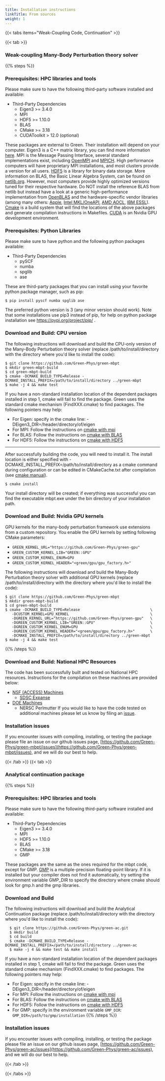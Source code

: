 ```yaml
---
title: Installation instructions
linkTitle: From sources
weight: 1
---
```


{{< tabs items="Weak-Coupling Code, Continuation" >}}

{{< tab >}}
### Weak-coupling Many-Body Perturbation theory solver

{{% steps %}}

### Prerequisites: HPC libraries and tools
Please make sure to have the following third-party software installed and available:

  * Third-Party Dependencies
    - Eigen3 >= 3.4.0
    - MPI
    - HDF5 >= 1.10.0
    - BLAS
    - CMake >= 3.18
    - CUDAToolkit > 12.0 (optional)

  These packages are external to Green. Their installation will depend on your computer. Eigen3 is a C++ matrix library, you can find more information [here](https://eigen.tuxfamily.org/). MPI is the Message Passing Interface, several standard implementations exist, including [OpenMPI](https://www.open-mpi.org/) and [MPICH](https://www.mpich.org/). High performance computers will have proprietary MPI installations, and most clusters provide a version for all users. [HDF5](https://www.hdfgroup.org/solutions/hdf5/) is a library for binary data storage. More information on  BLAS, the Basic Linear Algebra System, can be found on [netlib.org](netlib.org). However, most computers provide highly optimized versions tuned for their respective hardware. Do NOT install the reference BLAS from netlib but instead have a look at a generic high-performance implementation from [OpenBLAS](https://www.openblas.net/) and the hardware-specific vendor libraries (among many others: [Apple](https://developer.apple.com/documentation/accelerate/blas/), [Intel MKL/OneAPI](https://www.intel.com/content/www/us/en/developer/tools/oneapi/onemkl.html), [AMD AOCL](https://www.amd.com/en/developer/aocl.html), [IBM ESSL](https://www.ibm.com/docs/en/essl/6.2?topic=whats-new)).
    [Cmake](https://cmake.org/) is a build system that will find the locations of the above packages and generate compilation instructions in Makefiles. [CUDA](https://developer.nvidia.com/cuda-toolkit) is an Nvidia GPU development environment.

### Prerequisites: Python Libraries
Please make sure to have python and the following python packages available:

   * Third-Party Dependencies
     - pySCF
     - numba
     - spglib
     - ase
   
  These are third-party packages that you can install using your favorite python package manager, such as pip:
  ```ShellSession
  $ pip install pyscf numba spglib ase
  ```

   The preferred python version is 3 (any minor version should work). Note that some installations use pip3 instead of pip, for help on python package installation see https://pypi.org/project/pip/ .

### Download and Build: CPU version
The following instructions will download and build the CPU-only version of the Many-Body Perturbation theory solver (replace /path/to/install/directory with the directory where you'd like to install the code):

  ```ShellSession
  $ git clone https://github.com/Green-Phys/green-mbpt
  $ mkdir green-mbpt-build
  $ cd green-mbpt-build
  $ cmake -DCMAKE_BUILD_TYPE=Release -DCMAKE_INSTALL_PREFIX=/path/to/install/directory ../green-mbpt
  $ make -j 4 && make test
  ```

If you have a non-standard installation location of the dependent packages installed in step 1, cmake will fail to find the package. Green uses the standard cmake mechanism (FindXXX.cmake) to find packages. The following pointers may help:
  - For Eigen: specify in the cmake line: -DEigen3_DIR=/header/directory/of/eigen
  - For MPI: Follow the instructions on [cmake with mpi](https://cmake.org/cmake/help/latest/module/FindMPI.html)
  - For BLAS: Follow the instructions on [cmake with BLAS](https://cmake.org/cmake/help/latest/module/FindBLAS.html)
  - For HDF5: Follow the instructions on [cmake with HDF5](https://cmake.org/cmake/help/latest/module/FindHDF5.html)

***

After successfully building the code, you will need to install it. The install location is either specified with -DCMAKE_INSTALL_PREFIX=/path/to/install/directory as a cmake command during configuration or can be edited in CMakeCache.txt after compilation (see [cmake manual](https://cmake.org/cmake/help/latest/variable/CMAKE_INSTALL_PREFIX.html)).

  ```ShellSession
  $ cmake install
  ```
Your install directory will be created; if everything was successful you can find the executable mbpt.exe under the bin directory of your installation path.

### Download and Build: Nvidia GPU kernels

GPU kernels for the many-body perturbation framework use extensions from a custom repository. You enable the GPU kernels by setting following CMake parameters:
   - `GREEN_KERNEL_URL="https://github.com/Green-Phys/green-gpu"`
   - `GREEN_CUSTOM_KERNEL_LIB="GREEN::GPU"`
   - `GREEN_CUSTOM_KERNEL_ENUM=GPU `
   - `GREEN_CUSTOM_KERNEL_HEADER="<green/gpu/gpu_factory.h>"`

The following instructions will download and build the Many-Body Perturbation theory solver with additional GPU kernels (replace /path/to/install/directory with the directory where you'd like to install the code):

  ```ShellSession
  $ git clone https://github.com/Green-Phys/green-mbpt
  $ mkdir green-mbpt-build
  $ cd green-mbpt-build
  $ cmake -DCMAKE_BUILD_TYPE=Release                                \
     -DCUSTOM_KERNEL=GPU_KERNEL                                     \
     -DGREEN_KERNEL_URL="https://github.com/Green-Phys/green-gpu"   \
     -DGREEN_CUSTOM_KERNEL_LIB="GREEN::GPU"                         \
     -DGREEN_CUSTOM_KERNEL_ENUM=GPU                                 \
     -DGREEN_CUSTOM_KERNEL_HEADER="<green/gpu/gpu_factory.h>"       \
     -DCMAKE_INSTALL_PREFIX=/path/to/install/directory ../green-mbpt
  $ make -j 4 && make test
  ```

{{% /steps %}}

### Download and Build: National HPC Resources
The code has been successfully built and tested on National HPC resources. Instructions for the compilation on these machines are provided below:
  - [NSF (ACCESS) Machines](/user-guide/installation/nsf/)
    - [SDSC Expanse](/user-guide/installation/nsf/expanse/)
  - [DOE Machines](/user-guide/installation/doe/)
    - NERSC Perlmutter
  If you would like to have the code tested on additional machines please let us know by filing an [issue](https://github.com/Green-Phys/green-mbpt/issues).

### Installation issues
   If you encounter issues with compiling, installing, or testing the package please file an issue on our github issues page, [https://github.com/Green-Phys/green-mbpt/issues](https://github.com/Green-Phys/green-mbpt/issues), and we will do our best to help.


{{< /tab >}}
{{< tab >}}

### Analytical continuation package

{{% steps %}}

### Prerequisites: HPC libraries and tools
Please make sure to have the following third-party software installed and available:

  * Third-Party Dependencies
    - Eigen3 >= 3.4.0
    - MPI
    - HDF5 >= 1.10.0
    - BLAS
    - CMake >= 3.18
    - GMP

These packages are the same as the ones required for the mbpt code, except for GMP. [GMP](https://gmplib.org/) is a multiple-precision floating-point library. If it is installed but your compiler does not find it automatically, try setting the environment variable GMP_DIR to specify the directory where cmake should look for gmp.h and the gmp libraries.

### Download and Build
The following instructions will download and build the Analytical Continuation package (replace /path/to/install/directory with the directory where you'd like to install the code):

```ShellSession
  $ git clone https://github.com/Green-Phys/green-ac.git
  $ mkdir build
  $ cd build
  $ cmake -DCMAKE_BUILD_TYPE=Release -DCMAKE_INSTALL_PREFIX=/path/to/install/directory ../green-ac
  $ make -j 4 && make test && make install
```

If you have a non-standard installation location of the dependent packages installed in step 1, cmake will fail to find the package. Green uses the standard cmake mechanism (FindXXX.cmake) to find packages. The following pointers may help:
  - For Eigen: specify in the cmake line: -DEigen3_DIR=/header/directory/of/eigen
  - For MPI: Follow the instructions on [cmake with mpi](https://cmake.org/cmake/help/latest/module/FindMPI.html)
  - For BLAS: Follow the instructions on [cmake with BLAS](https://cmake.org/cmake/help/latest/module/FindBLAS.html)
  - For HDF5: Follow the instructions on [cmake with HDF5](https://cmake.org/cmake/help/latest/module/FindHDF5.html)
  - For GMP: specify in the environment variable `GMP_DIR`: `GMP_DIR=/path/to/gmp/installation`
{{% /steps %}}


### Installation issues
   If you encounter issues with compiling, installing, or testing the package please file an issue on our github issues page, [https://github.com/Green-Phys/green-ac/issues](https://github.com/Green-Phys/green-ac/issues), and we will do our best to help.



{{< /tab >}}

{{< /tabs >}}
